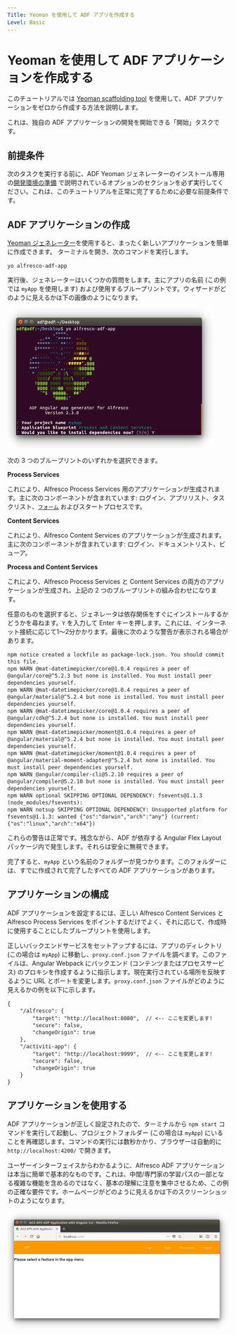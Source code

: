 ```yaml
---
Title: Yeoman を使用して ADF アプリを作成する
Level: Basic
---
```


# Yeoman を使用して ADF アプリケーションを作成する

このチュートリアルでは [Yeoman scaffolding tool](http://yeoman.io/) を使用して、ADF アプリケーションをゼロから作成する方法を説明します。

これは、独自の ADF アプリケーションの開発を開始できる「開始」タスクです。

## 前提条件

次のタスクを実行する前に、ADF Yeoman ジェネレーターのインストール専用の[開発環境の準備](./preparing-environment.md) で説明されているオプションのセクションを必ず実行してください。これは、このチュートリアルを正常に完了するために必要な前提条件です。

## ADF アプリケーションの作成

[Yeoman ジェネレーター](http://yeoman.io/)を使用すると、まったく新しいアプリケーションを簡単に作成できます。 ターミナルを開き、次のコマンドを実行します。

    yo alfresco-adf-app

実行後、ジェネレーターはいくつかの質問をします。主にアプリの名前 (この例では `myApp` を使用します) および使用するブループリントです。ウィザードがどのように見えるかは下の画像のようになります。

![yeoman_creation](../docassets/images/yeoman_creation.png)

次の 3 つのブループリントのいずれかを選択できます。

**Process Services**

これにより、Alfresco Process Services 用のアプリケーションが生成されます。主に次のコンポーネントが含まれています: ログイン、アプリリスト、タスクリスト、[`フォーム`](../../lib/process-services/src/lib/task-list/models/form.model.ts) およびスタートプロセスです。

**Content Services**

これにより、Alfresco Content Services のアプリケーションが生成されます。主に次のコンポーネントが含まれています: ログイン、ドキュメントリスト、ビューア。

**Process and Content Services**

これにより、Alfresco Process Services と Content Services の両方のアプリケーションが生成され、上記の 2 つのブループリントの組み合わせになります。

任意のものを選択すると、ジェネレータは依存関係をすぐにインストールするかどうかを尋ねます。`Y` を入力して Enter キーを押します。これには、インターネット接続に応じて1〜2分かかります。最後に次のような警告が表示される場合があります。

    npm notice created a lockfile as package-lock.json. You should commit this file.
    npm WARN @mat-datetimepicker/core@1.0.4 requires a peer of @angular/core@^5.2.3 but none is installed. You must install peer dependencies yourself.
    npm WARN @mat-datetimepicker/core@1.0.4 requires a peer of @angular/material@^5.2.4 but none is installed. You must install peer dependencies yourself.
    npm WARN @mat-datetimepicker/core@1.0.4 requires a peer of @angular/cdk@^5.2.4 but none is installed. You must install peer dependencies yourself.
    npm WARN @mat-datetimepicker/moment@1.0.4 requires a peer of @angular/material@^5.2.4 but none is installed. You must install peer dependencies yourself.
    npm WARN @mat-datetimepicker/moment@1.0.4 requires a peer of @angular/material-moment-adapter@^5.2.4 but none is installed. You must install peer dependencies yourself.
    npm WARN @angular/compiler-cli@5.2.10 requires a peer of @angular/compiler@5.2.10 but none is installed. You must install peer dependencies yourself.
    npm WARN optional SKIPPING OPTIONAL DEPENDENCY: fsevents@1.1.3 (node_modules/fsevents):
    npm WARN notsup SKIPPING OPTIONAL DEPENDENCY: Unsupported platform for fsevents@1.1.3: wanted {"os":"darwin","arch":"any"} (current: {"os":"linux","arch":"x64"})

これらの警告は正常です。残念ながら、ADF が依存する Angular Flex Layout パッケージ内で発生します。それらは安全に無視できます。

完了すると、`myApp` という名前のフォルダーが見つかります。このフォルダーには、すでに作成されて完了したすべての ADF アプリケーションがあります。

## アプリケーションの構成

ADF アプリケーションを設定するには、正しい Alfresco Content Services と Alfresco Process Services をポイントするだけでよく、それに応じて、作成時に使用することにしたブループリントを使用します。

正しいバックエンドサービスをセットアップするには、アプリのディレクトリ (この場合は `myApp`) に移動し、`proxy.conf.json` ファイルを調べます。このファイルは、Angular Webpack にバックエンド (コンテンツまたはプロセスサービス) のプロキシを作成するように指示します。現在実行されている場所を反映するように URL とポートを変更します。`proxy.conf.json` ファイルがどのように見えるかの例を以下に示します。

    {  
        "/alfresco": {
            "target": "http://localhost:8080",  // <-- ここを変更します!
            "secure": false,
            "changeOrigin": true
        },
        "/activiti-app": {
            "target": "http://localhost:9999",  // <-- ここを変更します!
            "secure": false,  
            "changeOrigin": true  
        }
    }

## アプリケーションを使用する

ADF アプリケーションが正しく設定されたので、ターミナルから `npm start` コマンドを実行して起動し、プロジェクトフォルダー (この場合は `myApp`) にいることを再確認します。コマンドの実行には数秒かかり、ブラウザーは自動的に `http://localhost:4200/` で開きます。

ユーザーインターフェイスからわかるように、Alfresco ADF アプリケーションは本当に簡単で基本的なものです。これは、中間/専門家の学習パスの一部となる複雑な機能を含めるのではなく、基本の理解に注意を集中させるため、この例の正確な要件です。ホームページがどのように見えるかは下のスクリーンショットのようになります。

![yeoman_start](../docassets/images/yeoman_start.png)

